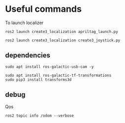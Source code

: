 # Useful commands

To launch localizer 

```
ros2 launch create3_localization apriltag_launch.py

ros2 launch create3_localization create3_joystick.py
```

## dependencies 

```
sudo apt install ros-galactic-usb-cam -y

sudo apt install ros-galactic-tf-transformations
sudo pip3 install transforms3d

```

## debug 

Qos
```
ros2 topic info /odom --verbose

```